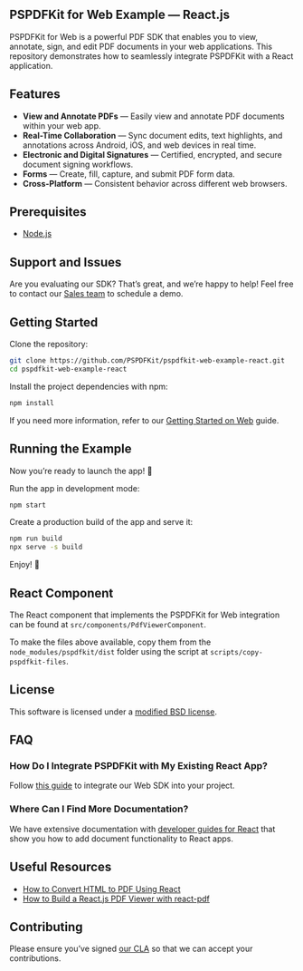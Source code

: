 ## PSPDFKit for Web Example — React.js

PSPDFKit for Web is a powerful PDF SDK that enables you to view, annotate, sign, and edit PDF documents in your web applications. This repository demonstrates how to seamlessly integrate PSPDFKit with a React application.

## Features

- **View and Annotate PDFs** — Easily view and annotate PDF documents within your web app.
- **Real-Time Collaboration** — Sync document edits, text highlights, and annotations across Android, iOS, and web devices in real time.
- **Electronic and Digital Signatures** — Certified, encrypted, and secure document signing workflows.
- **Forms** — Create, fill, capture, and submit PDF form data.
- **Cross-Platform** — Consistent behavior across different web browsers.

## Prerequisites

- [Node.js][]

## Support and Issues

Are you evaluating our SDK? That’s great, and we’re happy to help! Feel free to contact our [Sales team][sales] to schedule a demo.

## Getting Started

Clone the repository:

```bash
git clone https://github.com/PSPDFKit/pspdfkit-web-example-react.git
cd pspdfkit-web-example-react
```

Install the project dependencies with npm:

```bash
npm install
```

If you need more information, refer to our [Getting Started on Web][getting started] guide.

## Running the Example

Now you’re ready to launch the app! 🎉

Run the app in development mode:

```bash
npm start
```

Create a production build of the app and serve it:

```bash
npm run build
npx serve -s build
```

Enjoy! 🍕

## React Component

The React component that implements the PSPDFKit for Web integration can be found at `src/components/PdfViewerComponent`.

To make the files above available, copy them from the `node_modules/pspdfkit/dist` folder using the script at `scripts/copy-pspdfkit-files`.

## License

This software is licensed under a [modified BSD license](LICENSE).

## FAQ

### How Do I Integrate PSPDFKit with My Existing React App?

Follow [this guide][react existing project] to integrate our Web SDK into your project.

### Where Can I Find More Documentation?

We have extensive documentation with [developer guides for React][react guides] that show you how to add document functionality to React apps.

## Useful Resources

- [How to Convert HTML to PDF Using React][]
- [How to Build a React.js PDF Viewer with react-pdf][]

## Contributing

Please ensure you’ve signed [our CLA][cla] so that we can accept your contributions.

[node.js]: http://nodejs.org/
[sales]: https://pspdfkit.com/sales/form/
[getting started]: https://pspdfkit.com/getting-started/web/?frontend=react&download=npm&integration=module
[react existing project]: https://pspdfkit.com/getting-started/web/?frontend=react&project=existing-project
[react guides]: https://pspdfkit.com/guides/web/react/
[how to convert html to pdf using react]: https://pspdfkit.com/blog/2022/how-to-convert-html-to-pdf-using-react/
[how to build a react.js pdf viewer with react-pdf]: https://pspdfkit.com/blog/2021/how-to-build-a-reactjs-pdf-viewer-with-react-pdf/
[cla]: https://pspdfkit.com/guides/web/current/miscellaneous/contributing/
